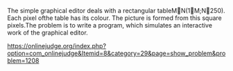 The simple graphical editor deals with a rectangular tableMN(1M;N250). Each pixel ofthe table has its colour. The picture is formed from this square pixels.The problem is to write a program, which simulates an interactive work of the graphical editor.

https://onlinejudge.org/index.php?option=com_onlinejudge&Itemid=8&category=29&page=show_problem&problem=1208
